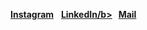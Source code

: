 <a href="https://www.instagram.com/ahwatnow"><b>Instagram</b></a> &nbsp;
<a href="https://www.linkedin.com/in/jiwoong-sohn-a36a641a5/"><b>LinkedIn/b></a> &nbsp;
<a href="mailto:jw_sohn@korea.ac.kr"><b>Mail</b></a> &nbsp;

